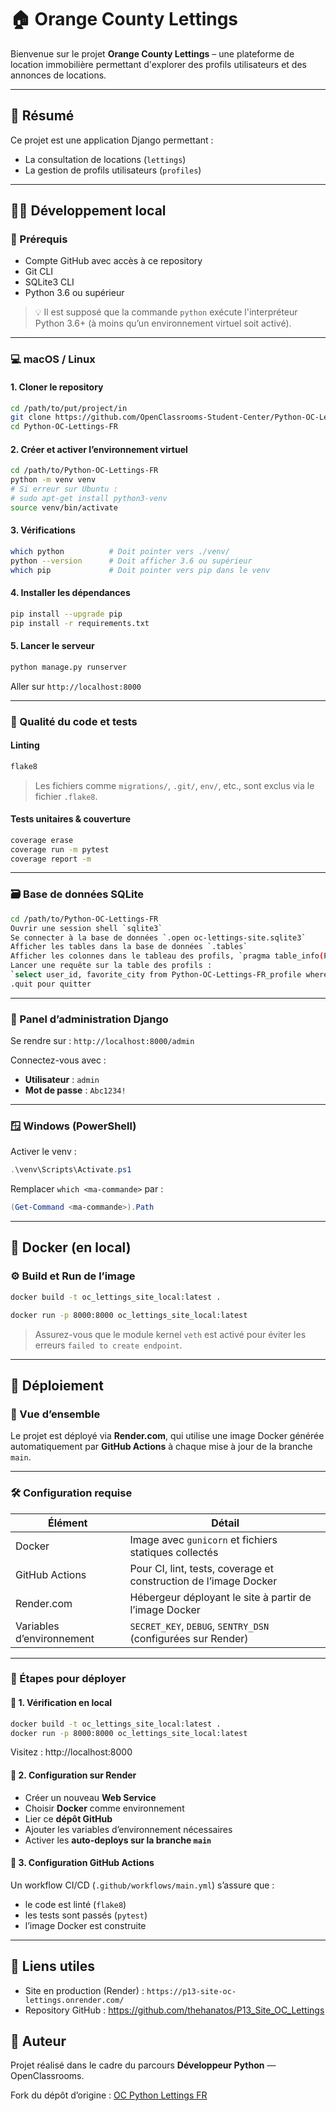 # 🏠 Orange County Lettings

Bienvenue sur le projet **Orange County Lettings** – une plateforme de location immobilière permettant d'explorer des profils utilisateurs et des annonces de locations.

---

## 🚀 Résumé

Ce projet est une application Django permettant :

* La consultation de locations (`lettings`)
* La gestion de profils utilisateurs (`profiles`)

---

## 🧑‍💻 Développement local

### 🔧 Prérequis

- Compte GitHub avec accès à ce repository
- Git CLI
- SQLite3 CLI
- Python 3.6 ou supérieur

> 💡 Il est supposé que la commande `python` exécute l'interpréteur Python 3.6+ (à moins qu’un environnement virtuel soit activé).

---

### 💻 macOS / Linux

#### 1. Cloner le repository

```bash
cd /path/to/put/project/in
git clone https://github.com/OpenClassrooms-Student-Center/Python-OC-Lettings-FR.git
cd Python-OC-Lettings-FR
```

#### 2. Créer et activer l’environnement virtuel

```bash
cd /path/to/Python-OC-Lettings-FR
python -m venv venv
# Si erreur sur Ubuntu :
# sudo apt-get install python3-venv
source venv/bin/activate
```

#### 3. Vérifications

```bash
which python          # Doit pointer vers ./venv/
python --version      # Doit afficher 3.6 ou supérieur
which pip             # Doit pointer vers pip dans le venv
```

#### 4. Installer les dépendances

```bash
pip install --upgrade pip
pip install -r requirements.txt
```

#### 5. Lancer le serveur

```bash
python manage.py runserver
```

Aller sur  `http://localhost:8000`

---

### 🧪 Qualité du code et tests

#### Linting

```bash
flake8
```

> Les fichiers comme `migrations/`, `.git/`, `env/`, etc., sont exclus via le fichier `.flake8`.

#### Tests unitaires & couverture

```bash
coverage erase
coverage run -m pytest
coverage report -m
```

---

### 🗃️ Base de données SQLite

```bash
cd /path/to/Python-OC-Lettings-FR
Ouvrir une session shell `sqlite3`
Se connecter à la base de données `.open oc-lettings-site.sqlite3`
Afficher les tables dans la base de données `.tables`
Afficher les colonnes dans le tableau des profils, `pragma table_info(Python-OC-Lettings-FR_profile);`
Lancer une requête sur la table des profils :
`select user_id, favorite_city from Python-OC-Lettings-FR_profile where favorite_city like 'B%';`
.quit pour quitter
```

---

### 🔐 Panel d’administration Django

Se rendre sur :
 `http://localhost:8000/admin`

Connectez-vous avec :

- **Utilisateur** : `admin`
- **Mot de passe** : `Abc1234!`

---

### 🪟 Windows (PowerShell)

Activer le venv :

```powershell
.\venv\Scripts\Activate.ps1
```

Remplacer `which <ma-commande>` par :

```powershell
(Get-Command <ma-commande>).Path
```

---

## 🐳 Docker (en local)

### ⚙️ Build et Run de l’image

```bash
docker build -t oc_lettings_site_local:latest .
```

```bash
docker run -p 8000:8000 oc_lettings_site_local:latest
```

> Assurez-vous que le module kernel `veth` est activé pour éviter les erreurs `failed to create endpoint`.

---

## 🚢 Déploiement

### 🔎 Vue d’ensemble

Le projet est déployé via **Render.com**, qui utilise une image Docker générée automatiquement par **GitHub Actions** à chaque mise à jour de la branche `main`.

---

### 🛠️ Configuration requise

| Élément                  | Détail                                                             |
| -------------------------- | ------------------------------------------------------------------- |
| Docker                     | Image avec `gunicorn` et fichiers statiques collectés            |
| GitHub Actions             | Pour CI, lint, tests, coverage et construction de l’image Docker   |
| Render.com                 | Hébergeur déployant le site à partir de l’image Docker          |
| Variables d’environnement | `SECRET_KEY`, `DEBUG`, `SENTRY_DSN` (configurées sur Render) |

---

### 📝 Étapes pour déployer

#### 🧪 1. Vérification en local

```bash
docker build -t oc_lettings_site_local:latest .
docker run -p 8000:8000 oc_lettings_site_local:latest
```

Visitez : http://localhost:8000

#### 🚀 2. Configuration sur Render

- Créer un nouveau **Web Service**
- Choisir **Docker** comme environnement
- Lier ce **dépôt GitHub**
- Ajouter les variables d’environnement nécessaires
- Activer les **auto-deploys sur la branche `main`**

#### 🤖 3. Configuration GitHub Actions

Un workflow CI/CD (`.github/workflows/main.yml`) s’assure que :

- le code est linté (`flake8`)
- les tests sont passés (`pytest`)
- l’image Docker est construite

---

## 📎 Liens utiles

- Site en production (Render) : `https://p13-site-oc-lettings.onrender.com/`
- Repository GitHub : https://github.com/thehanatos/P13_Site_OC_Lettings

## 👤 Auteur

Projet réalisé dans le cadre du parcours **Développeur Python** — OpenClassrooms.

Fork du dépôt d’origine :
[OC Python Lettings FR](https://github.com/OpenClassrooms-Student-Center/Python-OC-Lettings-FR)
